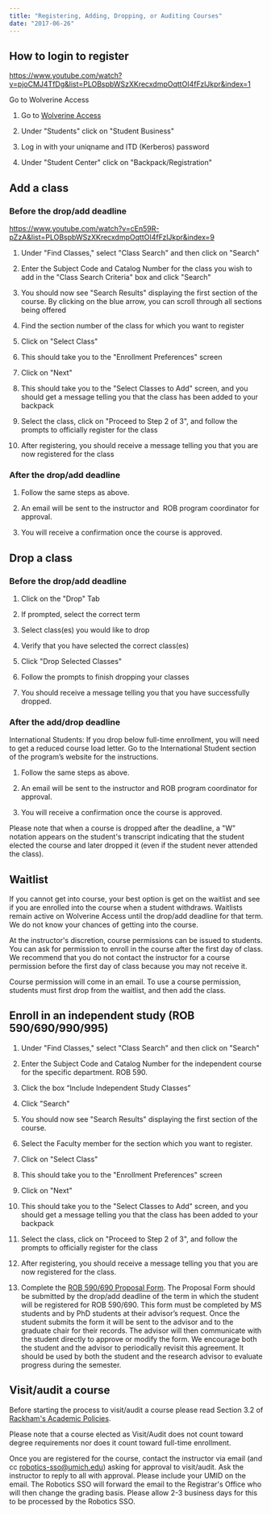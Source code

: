 ```yaml
---
title: "Registering, Adding, Dropping, or Auditing Courses"
date: "2017-06-26"
---
```


## How to login to register

https://www.youtube.com/watch?v=pjoCMJ4TfDg&list=PLOBspbWSzXKrecxdmpOqttOI4fFzlJkpr&index=1

Go to Wolverine Access

1. Go to [Wolverine Access](http://wolverineaccess.umich.edu)

3. Under "Students" click on "Student Business"

5. Log in with your uniqname and ITD (Kerberos) password

7. Under "Student Center" click on "Backpack/Registration"

## Add a class

### Before the drop/add deadline

https://www.youtube.com/watch?v=cEn59R-pZzA&list=PLOBspbWSzXKrecxdmpOqttOI4fFzlJkpr&index=9

1. Under "Find Classes," select "Class Search" and then click on "Search"

3. Enter the Subject Code and Catalog Number for the class you wish to add in the "Class Search Criteria" box and click "Search"

5. You should now see "Search Results" displaying the first section of the course. By clicking on the blue arrow, you can scroll through all sections being offered

7. Find the section number of the class for which you want to register

9. Click on "Select Class"

11. This should take you to the "Enrollment Preferences" screen

13. Click on "Next"

15. This should take you to the "Select Classes to Add" screen, and you should get a message telling you that the class has been added to your backpack

17. Select the class, click on "Proceed to Step 2 of 3", and follow the prompts to officially register for the class

19. After registering, you should receive a message telling you that you are now registered for the class

### After the drop/add deadline

1. Follow the same steps as above.

3. An email will be sent to the instructor and  ROB program coordinator for approval.

5. You will receive a confirmation once the course is approved.

## Drop a class

### Before the drop/add deadline

1. Click on the "Drop" Tab

3. If prompted, select the correct term

5. Select class(es) you would like to drop

7. Verify that you have selected the correct class(es)

9. Click "Drop Selected Classes"

11. Follow the prompts to finish dropping your classes

13. You should receive a message telling you that you have successfully dropped.

### After the add/drop deadline

International Students: If you drop below full-time enrollment, you will need to get a reduced course load letter. Go to the International Student section of the program’s website for the instructions.

1. Follow the same steps as above.

3. An email will be sent to the instructor and ROB program coordinator for approval.

5. You will receive a confirmation once the course is approved.

Please note that when a course is dropped after the deadline, a "W" notation appears on the student's transcript indicating that the student elected the course and later dropped it (even if the student never attended the class).

## Waitlist

If you cannot get into course, your best option is get on the waitlist and see if you are enrolled into the course when a student withdraws. Waitlists remain active on Wolverine Access until the drop/add deadline for that term. We do not know your chances of getting into the course.

At the instructor's discretion, course permissions can be issued to students. You can ask for permission to enroll in the course after the first day of class. We recommend that you do not contact the instructor for a course permission before the first day of class because you may not receive it.

Course permission will come in an email. To use a course permission, students must first drop from the waitlist, and then add the class.

## Enroll in an independent study (ROB 590/690/990/995)

1. Under "Find Classes," select "Class Search" and then click on "Search"

3. Enter the Subject Code and Catalog Number for the independent course for the specific department. ROB 590.

5. Click the box “Include Independent Study Classes”

7. Click "Search"

9. You should now see "Search Results" displaying the first section of the course.

11. Select the Faculty member for the section which you want to register.

13. Click on "Select Class"

15. This should take you to the "Enrollment Preferences" screen

17. Click on "Next"

19. This should take you to the "Select Classes to Add" screen, and you should get a message telling you that the class has been added to your backpack

21. Select the class, click on "Proceed to Step 2 of 3", and follow the prompts to officially register for the class

23. After registering, you should receive a message telling you that you are now registered for the class.

25. Complete the [ROB 590/690 Proposal Form](https://docs.google.com/forms/d/e/1FAIpQLSea5YctmfxwoRBWPfQxC6n1Pw8-SU2IHf8MXTZQ09rNmhu_CA/viewform). The Proposal Form should be submitted by the drop/add deadline of the term in which the student will be registered for ROB 590/690. This form must be completed by MS students and by PhD students at their advisor’s request. Once the student submits the form it will be sent to the advisor and to the graduate chair for their records. The advisor will then communicate with the student directly to approve or modify the form. We encourage both the student and the advisor to periodically revisit this agreement. It should be used by both the student and the research advisor to evaluate progress during the semester.

## Visit/audit a course

Before starting the process to visit/audit a course please read Section 3.2 of [Rackham's Academic Policies](https://rackham.umich.edu/academic-policies/section3/).

Please note that a course elected as Visit/Audit does not count toward degree requirements nor does it count toward full-time enrollment.

Once you are registered for the course, contact the instructor via email (and cc robotics-sso@umich.edu) asking for approval to visit/audit. Ask the instructor to reply to all with approval. Please include your UMID on the email. The Robotics SSO will forward the email to the Registrar's Office who will then change the grading basis. Please allow 2-3 business days for this to be processed by the Robotics SSO.
